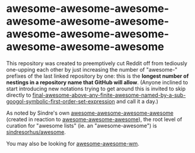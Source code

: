 # awesome-awesome-awesome-awesome-awesome-awesome-awesome-awesome-awesome-awesome-awesome-awesome

This repository was created to preemptively cut Reddit off from tediously one-upping each other by just increasing the number of "awesome-" prefixes of the last linked repository by one: this is the **longest number of nestings in a repository name that GitHub will allow**. (Anyone inclined to start introducing new notations trying to get around this is invited to skip directly to [final-awesome-above-any-finite-awesome-named-by-a-sub-googol-symbolic-first-order-set-expression][rayo] and call it a day.)

[rayo]: https://github.com/stuartpb/final-awesome-above-any-finite-awesome-named-by-a-sub-googol-symbolic-first-order-set-expression

As noted by Sindre's own [awesome-awesome-awesome-awesome](https://github.com/sindresorhus/awesome-awesome-awesome-awesome) (created in reaction to [awesome-awesome-awesome](https://github.com/t3chnoboy/awesome-awesome-awesome)), the root level of curation for "awesome lists" (ie. an "awesome-awesome") is [sindresorhus/awesome](https://github.com/sindresorhus/awesome#contents).

You may also be looking for [awesome-awesome-wm](https://github.com/atsepkov/awesome-awesome-wm).
